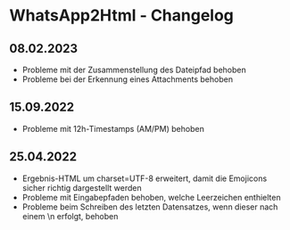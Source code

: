 # WhatsApp2Html - Changelog

## 08.02.2023
- Probleme mit der Zusammenstellung des Dateipfad behoben
- Probleme bei der Erkennung eines Attachments behoben

## 15.09.2022
- Probleme mit 12h-Timestamps (AM/PM) behoben

## 25.04.2022
- Ergebnis-HTML um charset=UTF-8 erweitert, damit die Emojicons sicher richtig dargestellt werden
- Probleme mit Eingabepfaden behoben, welche Leerzeichen enthielten
- Probleme beim Schreiben des letzten Datensatzes, wenn dieser nach einem \n erfolgt, behoben
